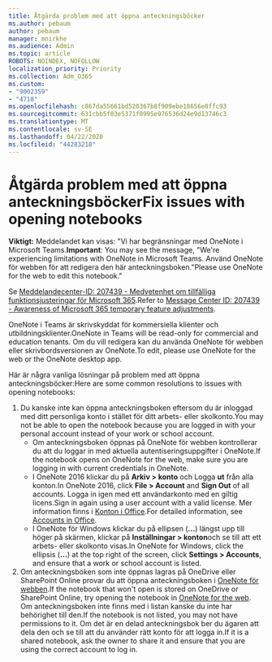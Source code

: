 ```yaml
---
title: Åtgärda problem med att öppna anteckningsböcker
ms.author: pebaum
author: pebaum
manager: mnirkhe
ms.audience: Admin
ms.topic: article
ROBOTS: NOINDEX, NOFOLLOW
localization_priority: Priority
ms.collection: Adm_O365
ms.custom:
- "9002359"
- "4718"
ms.openlocfilehash: c867da55661bd520367b8f909ebe18656e8ffc93
ms.sourcegitcommit: 631cbb5f03e5371f0995e976536d24e9d13746c3
ms.translationtype: MT
ms.contentlocale: sv-SE
ms.lasthandoff: 04/22/2020
ms.locfileid: "44283218"
---
```

# <a name="fix-issues-with-opening-notebooks"></a><span data-ttu-id="84bb1-102">Åtgärda problem med att öppna anteckningsböcker</span><span class="sxs-lookup"><span data-stu-id="84bb1-102">Fix issues with opening notebooks</span></span>

<span data-ttu-id="84bb1-103">**Viktigt:** Meddelandet kan visas: "Vi har begränsningar med OneNote i Microsoft Teams.</span><span class="sxs-lookup"><span data-stu-id="84bb1-103">**Important**: You may see the message, "We're experiencing limitations with OneNote in Microsoft Teams.</span></span> <span data-ttu-id="84bb1-104">Använd OneNote för webben för att redigera den här anteckningsboken."</span><span class="sxs-lookup"><span data-stu-id="84bb1-104">Please use OneNote for the web to edit this notebook."</span></span>

<span data-ttu-id="84bb1-105">Se [Meddelandecenter-ID: 207439 - Medvetenhet om tillfälliga funktionsjusteringar för Microsoft 365](https://admin.microsoft.com/Adminportal/Home?source=applauncher#MessageCenter?id=MC207439).</span><span class="sxs-lookup"><span data-stu-id="84bb1-105">Refer to [Message Center ID: 207439 - Awareness of Microsoft 365 temporary feature adjustments](https://admin.microsoft.com/Adminportal/Home?source=applauncher#MessageCenter?id=MC207439).</span></span>

<span data-ttu-id="84bb1-106">OneNote i Teams är skrivskyddat för kommersiella klienter och utbildningsklienter.</span><span class="sxs-lookup"><span data-stu-id="84bb1-106">OneNote in Teams will be read-only for commercial and education tenants.</span></span> <span data-ttu-id="84bb1-107">Om du vill redigera kan du använda OneNote för webben eller skrivbordsversionen av OneNote.</span><span class="sxs-lookup"><span data-stu-id="84bb1-107">To edit, please use OneNote for the web or the OneNote desktop app.</span></span>

<span data-ttu-id="84bb1-108">Här är några vanliga lösningar på problem med att öppna anteckningsböcker:</span><span class="sxs-lookup"><span data-stu-id="84bb1-108">Here are some common resolutions to issues with opening notebooks:</span></span>

1. <span data-ttu-id="84bb1-109">Du kanske inte kan öppna anteckningsboken eftersom du är inloggad med ditt personliga konto i stället för ditt arbets- eller skolkonto.</span><span class="sxs-lookup"><span data-stu-id="84bb1-109">You may not be able to open the notebook because you are logged in with your personal account instead of your work or school account.</span></span>
    - <span data-ttu-id="84bb1-110">Om anteckningsboken öppnas på OneNote för webben kontrollerar du att du loggar in med aktuella autentiseringsuppgifter i OneNote.</span><span class="sxs-lookup"><span data-stu-id="84bb1-110">If the notebook opens on OneNote for the web, make sure you are logging in with current credentials in OneNote.</span></span>
    - <span data-ttu-id="84bb1-111">I OneNote 2016 klickar du på **Arkiv > konto** och Logga **ut** från alla konton.</span><span class="sxs-lookup"><span data-stu-id="84bb1-111">In OneNote 2016, click **File > Account** and **Sign Out** of all accounts.</span></span> <span data-ttu-id="84bb1-112">Logga in igen med ett användarkonto med en giltig licens.</span><span class="sxs-lookup"><span data-stu-id="84bb1-112">Sign in again using a user account with a valid license.</span></span> <span data-ttu-id="84bb1-113">Mer information finns i [Konton i Office](https://support.office.com/article/accounts-in-office-628ea040-f265-49de-b986-be09c3ebf8a9).</span><span class="sxs-lookup"><span data-stu-id="84bb1-113">For detailed information, see [Accounts in Office](https://support.office.com/article/accounts-in-office-628ea040-f265-49de-b986-be09c3ebf8a9).</span></span> 
    - <span data-ttu-id="84bb1-114">I OneNote för Windows klickar du på ellipsen (**...**) längst upp till höger på skärmen, klickar på **Inställningar > konton**och se till att ett arbets- eller skolkonto visas.</span><span class="sxs-lookup"><span data-stu-id="84bb1-114">In OneNote for Windows, click the ellipsis (**…**) at the top right of the screen, click **Settings > Accounts**, and ensure that a work or school account is listed.</span></span> 
2. <span data-ttu-id="84bb1-115">Om anteckningsboken som inte öppnas lagras på OneDrive eller SharePoint Online provar du att öppna anteckningsboken i [OneNote för webben](https://onenote.com).</span><span class="sxs-lookup"><span data-stu-id="84bb1-115">If the notebook that won't open is stored on OneDrive or SharePoint Online, try opening the notebook in [OneNote for the web](https://onenote.com).</span></span> <span data-ttu-id="84bb1-116">Om anteckningsboken inte finns med i listan kanske du inte har behörighet till den.</span><span class="sxs-lookup"><span data-stu-id="84bb1-116">If the notebook is not listed, you may not have permissions to it.</span></span> <span data-ttu-id="84bb1-117">Om det är en delad anteckningsbok ber du ägaren att dela den och se till att du använder rätt konto för att logga in.</span><span class="sxs-lookup"><span data-stu-id="84bb1-117">If it is a shared notebook, ask the owner to share it and ensure that you are using the correct account to log in.</span></span>
